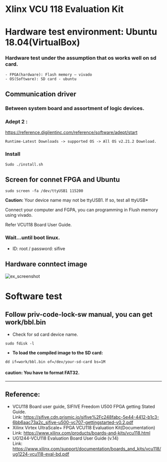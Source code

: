 # Xlinx VCU 118 Evaluation Kit


# Hardware test environment: Ubuntu 18.04(VirtualBox) 
### Hardware test under the assumption that os works well on sd card.
    - FPGA(hardware): Flash memory – vivado
    - OS(Software): SD card - ubuntu

## Communication driver
### Between system board and assortment of logic devices.
###  Adept 2 :
https://reference.digilentinc.com/reference/software/adept/start

```Runtime-Latest Downloads -> supported OS -> All OS v2.21.2 Download. ```
### **Install**
``` 
Sudo ./install.sh
```

## Screen for connet FPGA and Ubuntu
 ```
 sudo screen -fa /dev/ttyUSB1 115200
```
**Caution:** Your device name may not be ttyUSB1. If so, test all ttyUSB*

Connect your computer and FGPA,  you can programming in Flush memory using vivado.

Refer VCU118 Board User Guide.


### **Wait...until boot linux.**
- ID: root / password: sifive

## Hardware conntect image 
![ex_screenshot](./FPGA_image.jpg)

# Software test 

## Follow priv-code-lock-sw manual, you can get work/bbl.bin 
    
- Check for sd card device name.
``` 
sudo fdisk -l
```
- **To load the compiled image to the SD card:**
```
dd if=work/bbl.bin of=/dev/your-sd-card bs=1M
```
    
#### **caution:** You have to format FAT32. 
---- 
## Reference: 
- VCU118 Board user guide, SIFIVE Freedom U500 FPGA getting Stated Guide.  
Link: https://sifive.cdn.prismic.io/sifive%2Fc248fabc-5e44-4412-b1c3-6bb6aac73a2c_sifive-u500-vc707-gettingstarted-v0.2.pdf
- Xilinx Virtex UltraScale+ FPGA VCU118 Evaluation Kit(Documentation)   
Link: https://www.xilinx.com/products/boards-and-kits/vcu118.html
- UG1244-VCU118 Evaluation Board User Guide (v.14)  
Link: https://www.xilinx.com/support/documentation/boards_and_kits/vcu118/ug1224-vcu118-eval-bd.pdf
